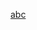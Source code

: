 [abc](./Zettelkasten/Notes/2.%20Areas/study/JPA/%EC%9E%90%EB%B0%94%20ORM%20%ED%91%9C%EC%A4%80%20JPA%20%ED%94%84%EB%A1%9C%EA%B7%B8%EB%9E%98%EB%B0%8D%20-%20%EA%B8%B0%EB%B3%B8%ED%8E%B8.md)